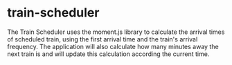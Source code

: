 # train-scheduler

The Train Scheduler uses the moment.js library to calculate the arrival times of scheduled train, using the first arrival time and the train's arrival frequency. The application will also calculate how many minutes away the next train is and will update this calculation according the current time.
